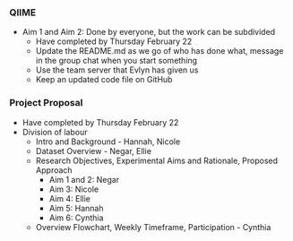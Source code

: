 ### QIIME
* Aim 1 and Aim 2: Done by everyone, but the work can be subdivided
  * Have completed by Thursday February 22
  * Update the README.md as we go of who has done what, message in the group chat when you start something
  * Use the team server that Evlyn has given us
  * Keep an updated code file on GitHub

### Project Proposal
 * Have completed by Thursday February 22
 * Division of labour
    * Intro and Background - Hannah, Nicole
    * Dataset Overview - Negar, Ellie
    * Research Objectives, Experimental Aims and Rationale, Proposed Approach
      * Aim 1 and 2: Negar
      * Aim 3: Nicole
      * Aim 4: Ellie
      * Aim 5: Hannah
      * Aim 6: Cynthia
    * Overview Flowchart, Weekly Timeframe, Participation - Cynthia
